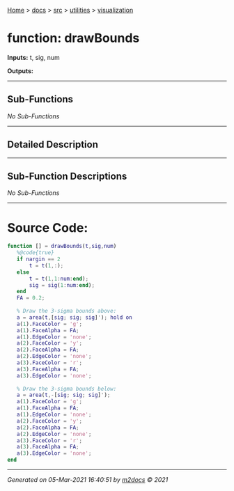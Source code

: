 [Home](../../../index.md) > [docs](../../../docs_index.md) > [src](../../src_index.md) > [utilities](../utilities_index.md) > [visualization](visualization_index.md)  


# function: drawBounds



**Inputs:** t, sig, num

**Outputs:** 

 ***

## Sub-Functions

*No Sub-Functions*

 ***

## Detailed Description



 ***

## Sub-Function Descriptions

*No Sub-Functions*

 
 *** 

# Source Code:

 ```matlab 
 function [] = drawBounds(t,sig,num)
    %@code{true}
    if nargin == 2
        t = t(1,:);
    else
        t = t(1,1:num:end);
        sig = sig(1:num:end);
    end
    FA = 0.2;
    
    % Draw the 3-sigma bounds above:
    a = area(t,[sig; sig; sig]'); hold on
    a(1).FaceColor = 'g';
    a(1).FaceAlpha = FA;
    a(1).EdgeColor = 'none';
    a(2).FaceColor = 'y';
    a(2).FaceAlpha = FA;
    a(2).EdgeColor = 'none';
    a(3).FaceColor = 'r';
    a(3).FaceAlpha = FA;
    a(3).EdgeColor = 'none';
    
    % Draw the 3-sigma bounds below:
    a = area(t,-[sig; sig; sig]');
    a(1).FaceColor = 'g';
    a(1).FaceAlpha = FA;
    a(1).EdgeColor = 'none';
    a(2).FaceColor = 'y';
    a(2).FaceAlpha = FA;
    a(2).EdgeColor = 'none';
    a(3).FaceColor = 'r';
    a(3).FaceAlpha = FA;
    a(3).EdgeColor = 'none';
end 
``` 
 
***

*Generated on 05-Mar-2021 16:40:51 by [m2docs](https://github.com/crgnam-research/m2docs) © 2021*
